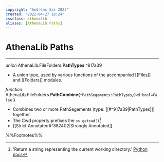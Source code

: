 ```yaml
---
copyright: "Andreas Sas 2022"
created: "2022-04-27 18:24"
cssclass: athenalib
aliases: [AthenaLib Paths]
---
```

# AthenaLib Paths

---
*union* AthenaLib.FileFolders.**PathTypes** ^917a39
- A union type, used by various functions of the accompanied [[Files]] and [[Folders]] modules.

*function* AthenaLib.FileFolders.**PathCombine(**`*PathSegements:PathTypes`,`Cwd:bool=False` **)**
- Combines two or more PathSegements (type: [[#^917a39|PathTypes]]) together.
- The Cwd property prefixes the `os.getcwd()`[^1]
- [[Strict Annotated#^882402|Strongly Annotated]]

%%Footnotes%%

[^1]: 'Return a string representing the current working directory.' [Python docs](https://docs.python.org/3/library/os.html#:~:text=Return%20a%20string%20representing%20the%20current%20working%20directory.)